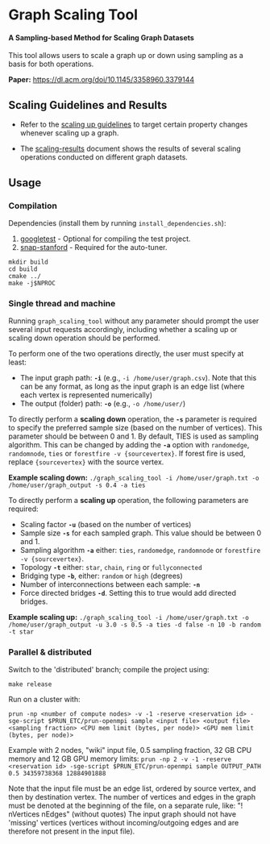 # Graph Scaling Tool
#### A Sampling-based Method for Scaling Graph Datasets

This tool allows users to scale a graph up or down using sampling as a basis for both operations.

**Paper:** https://dl.acm.org/doi/10.1145/3358960.3379144

## Scaling Guidelines and Results

- Refer to the [scaling up guidelines](docs/scaling-guidelines.pdf) to target certain property changes whenever scaling up a graph.

- The [scaling-results](docs/scaling-results.pdf) document shows the results of several scaling operations conducted on different graph datasets.

## Usage

### Compilation

Dependencies (install them by running `install_dependencies.sh`):
1. [googletest](https://github.com/google/googletest) - Optional for compiling the test project.
2. [snap-stanford](https://github.com/snap-stanford/snap) - Required for the auto-tuner.

```
mkdir build
cd build
cmake ../
make -j$NPROC
```


###  Single thread and machine

Running `graph_scaling_tool` without any parameter should prompt the user several input requests accordingly, including whether a scaling up or scaling down operation should be performed.

To perform one of the two operations directly, the user must specify at least:

- The input graph path: **`-i`** (e.g., `-i /home/user/graph.csv`). Note that this can be any format, as long as the input graph is an edge list (where each vertex is represented numerically)
- The output (folder) path: **`-o`** (e.g., `-o /home/user/`)

To directly perform a **scaling down** operation, the **`-s`** parameter is required to specify the preferred sample size (based on the number of vertices). This parameter should be between 0 and 1.
By default, TIES is used as sampling algorithm. This can be changed by adding the **`-a`** option with `randomedge`, `randomnode`, `ties` or `forestfire -v {sourcevertex}`. If forest fire is used, replace `{sourcevertex}` with the source vertex.

**Example scaling down:** `./graph_scaling_tool -i /home/user/graph.txt -o /home/user/graph_output -s 0.4 -a ties`

To directly perform a **scaling up** operation, the following parameters are required:

- Scaling factor **`-u`** (based on the number of vertices)
- Sample size **`-s`** for each sampled graph. This value should be between 0 and 1.
- Sampling algorithm **`-a`** either:  `ties`, `randomedge`, `randomnode` or `forestfire -v {sourcevertex}`.
- Topology **`-t`** either: `star`, `chain`, `ring` or `fullyconnected`
- Bridging type **`-b`**, either: `random` or `high` (degrees)
- Number of interconnections between each sample: **`-n`**
- Force directed bridges **`-d`**. Setting this to true would add directed bridges.

**Example scaling up:**
`./graph_scaling_tool -i /home/user/graph.txt -o /home/user/graph_output -u 3.0 -s 0.5 -a ties -d false -n 10 -b random -t star
`

### Parallel & distributed

Switch to the 'distributed' branch; compile the project using:

    make release

Run on a cluster with:

    prun -np <number of compute nodes> -v -1 -reserve <reservation id> -sge-script $PRUN_ETC/prun-openmpi sample <input file> <output file> <sampling fraction> <CPU mem limit (bytes, per node)> <GPU mem limit (bytes, per node)>

Example with 2 nodes, "wiki" input file, 0.5 sampling fraction, 32 GB CPU memory and 12 GB GPU memory limits:
    `prun -np 2 -v -1 -reserve <reservation id> -sge-script $PRUN_ETC/prun-openmpi sample OUTPUT_PATH 0.5 34359738368 12884901888`

Note that the input file must be an edge list, ordered by source vertex, and then by destination vertex. The number of vertices and edges in the graph must be denoted at the beginning of the file, on a separate rule, like:
"! nVertices nEdges" (without quotes)
The input graph should not have 'missing' vertices (vertices without incoming/outgoing edges and are therefore not present in the input file). 